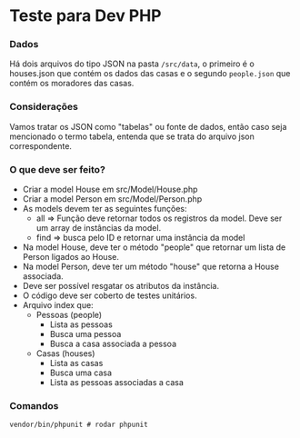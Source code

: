 # Teste para Dev PHP

### Dados

Há dois arquivos do tipo JSON na pasta `/src/data`, o primeiro é o houses.json que contém os dados das casas e o segundo `people.json` que contém os moradores das casas.


### Considerações

Vamos tratar os JSON como "tabelas" ou fonte de dados, então caso seja mencionado o termo tabela, entenda que se trata do arquivo json correspondente.

### O que deve ser feito?

- Criar a model House em src/Model/House.php
- Criar a model Person em src/Model/Person.php
- As models devem ter as seguintes funções:
  - all => Função deve retornar todos os registros da model. Deve ser um array de instâncias da model.
  - find => busca pelo ID e retornar uma instância da model
- Na model House, deve ter o método "people" que retornar um lista de Person ligados ao House.
- Na model Person, deve ter um método "house" que retorna a House associada.
- Deve ser possível resgatar os atributos da instância.
- O código deve ser coberto de testes unitários.
- Arquivo index que:
  - Pessoas (people)
    - Lista as pessoas
    - Busca uma pessoa
    - Busca a casa associada a pessoa
  - Casas (houses)
    - Lista as casas
    - Busca uma casa
    - Lista as pessoas associadas a casa

### Comandos

```
vendor/bin/phpunit # rodar phpunit
```
